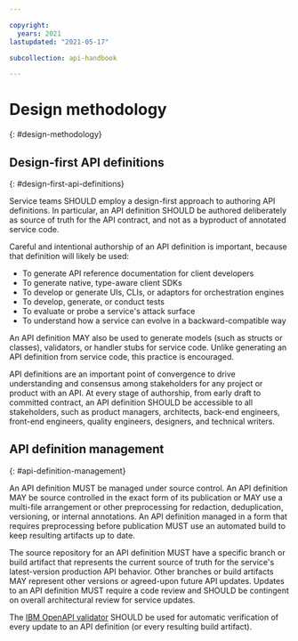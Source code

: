 ```yaml
---

copyright:
  years: 2021
lastupdated: "2021-05-17"

subcollection: api-handbook

---
```


# Design methodology
{: #design-methodology}

## Design-first API definitions
{: #design-first-api-definitions}

Service teams SHOULD employ a design-first approach to authoring API definitions. In particular, an
API definition SHOULD be authored deliberately as source of truth for the API contract, and not as a
byproduct of annotated service code.

Careful and intentional authorship of an API definition is important, because that definition will
likely be used:

*  To generate API reference documentation for client developers
*  To generate native, type-aware client SDKs
*  To develop or generate UIs, CLIs, or adaptors for orchestration engines
*  To develop, generate, or conduct tests
*  To evaluate or probe a service's attack surface
*  To understand how a service can evolve in a backward-compatible way

An API definition MAY also be used to generate models (such as structs or classes), validators, or
handler stubs for service code. Unlike generating an API definition from service code, this practice
is encouraged.

API definitions are an important point of convergence to drive understanding and consensus among
stakeholders for any project or product with an API. At every stage of authorship, from early draft
to committed contract, an API definition SHOULD be accessible to all stakeholders, such as product
managers, architects, back-end engineers, front-end engineers, quality engineers, designers, and
technical writers.

## API definition management
{: #api-definition-management}

An API definition MUST be managed under source control. An API definition MAY be source controlled
in the exact form of its publication or MAY use a multi-file arrangement or other preprocessing for
redaction, deduplication, versioning, or internal annotations. An API definition managed in a form
that requires preprocessing before publication MUST use an automated build to keep resulting artifacts
up to date.

The source repository for an API definition MUST have a specific branch or build artifact
that represents the current source of truth for the service's latest-version production API behavior.
Other branches or build artifacts MAY represent other versions or agreed-upon future API updates.
Updates to an API definition MUST require a code review and SHOULD be contingent on overall
architectural review for service updates.

The [IBM OpenAPI validator][validator] SHOULD be used for automatic verification of every update to
an API definition (or every resulting build artifact).

[validator]: https://github.com/IBM/openapi-validator
